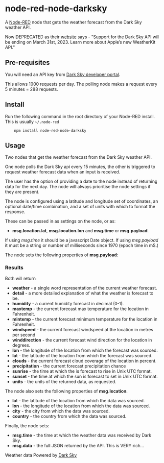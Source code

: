 node-red-node-darksky
=====================

A <a href="http://nodered.org" target="_new">Node-RED</a> node that gets the
weather forecast from the Dark Sky weather API.

Now DEPRECATED as their [website](https://darksky.net/dev) says - "Support for the Dark Sky API will be ending on March 31st, 2023. Learn more about Apple’s new WeatherKit API."

Pre-requisites
--------------

You will need an API key from  <a href="https://darksky.net/dev/" target="_blank">Dark Sky developer portal</a>.

This allows 1000 requests per day. The polling node makes a request every 5 minutes = 288 requests.

Install
-------

Run the following command in the root directory of your Node-RED install.
This is usually `~/.node-red`

        npm install node-red-node-darksky

Usage
-----

Two nodes that get the weather forecast from the Dark Sky weather API.

One node polls the Dark Sky api every 15 minutes, the other is triggered
to request weather forecast data when an input is received.

The user has the option of providing a date to the node instead of returning data for the next day.
The node will always prioritise the node settings if they are present.

The node is configured using a latitude and longitude set of coordinates, an
optional date/time combination, and a set of units with which to format the response.

These can be passed in as settings on the node, or as:

 - **msg.location.lat**, **msg.location.lon** and **msg.time** or **msg.payload**.

If using *msg.time* it should be a javascript Date object. If using *msg.payload*
it must be a string or number of milliseconds since 1970 (epoch time in mS.)

The node sets the following properties of **msg.payload**:

### Results

Both will return

  - **weather** - a single word representation of the current weather forecast.
  - **detail** - a more detailed explanation of what the weather is forecast to be.
  - **humidity** - a current humidity forecast in decimal (0-1).
  - **maxtemp** - the current forecast max temperature for the location in Fahrenheit.
  - **mintemp** - the current forecast minimum temperature for the location in Fahrenheit.
  - **windspeed** - the current forecast windspeed at the location in metres per second
  - **winddirection** - the current forecast wind direction for the location in degrees.
  - **lon** - the longitude of the location from which the forecast was sourced.
  - **lat** - the latitude of the location from which the forecast was sourced.
  - **clouds** - the current forecast cloud coverage of the location in percent.
  - **precipitation** - the current forecast precipitation chance
  - **sunrise** - the time at which the is forecast to rise in Unix UTC format.
  - **sunset** - the time at which the sun is forecast to set in Unix UTC format.
  - **units** - the units of the returned data, as requested.

The node also sets the following properties of **msg.location**.

  - **lat** - the latitude of the location from which the data was sourced.
  - **lon** - the longitude of the location from which the data was sourced.
  - **city** - the city from which the data was sourced.
  - **country** - the country from which the data was sourced.

Finally, the node sets:

  - **msg.time** - the time at which the weather data was received by Dark Sky.
  - **msg.data** - the full JSON returned by the API. This is VERY rich...

Weather data Powered by <a href="https://darksky.net/poweredby/" target="_blank">Dark Sky</a>
